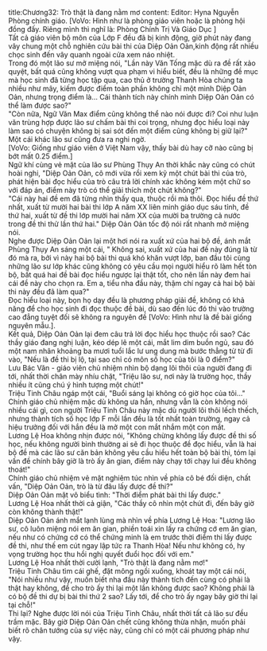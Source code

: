 title:Chương32: Trò thật là đang nằm mơ
content:
Editor: Hyna Nguyễn<br>Phòng chính giáo. [VoVo: Hình như là phòng giáo viên hoặc là phòng hội đồng đấy. Riêng mình thì nghĩ là: Phòng Chính Trị Và Giáo Dục ]<br>Tất cả giáo viên bộ môn của Lớp F đều đã bị kinh động, giờ phút này đang vây chung một chỗ nghiên cứu bài thi của Diệp Oản Oản,kinh động rất nhiều chọc sinh đến vây quanh ngoài cửa xem náo nhiệt.<br>Trong đó một lão sư mở miệng nói, "Lần này Văn Tống mặc dù ra đề rất xảo quyệt, bất quá cũng không vượt qua phạm vi hiểu biết, đều là những đề mục mà học sinh đã từng học tập qua, cao thủ ở trường Thanh Hòa chúng ta nhiều như mây, kiếm được điểm toàn phần không chỉ một mình Diệp Oản Oản, nhưng trọng điểm là... Cái thành tích này chính mình Diệp Oản Oản có thể làm được sao?"<br>"Còn nữa, Ngữ Văn Max điểm cũng không thể nào nói được đi? Coi như luận văn trùng hợp được lão sư chấm bài thi coi trọng, nhưng đọc hiểu loại này làm sao có chuyện không bị sai sót đến một điểm cũng không bị giữ lại?" Một cái khác lão sư cũng đưa ra nghi ngờ.<br>[VoVo: Giống như giáo viên ở Việt Nam vậy, thấy bài dù hay cỡ nào cũng bị bớt mất 0.25 điểm.]<br>Ngữ khí cùng vẻ mặt của lão sư Phùng Thụy An thời khắc này cũng có chút hoài nghi, "Diệp Oản Oản, cô mới vừa rồi xem kỹ một chút bài thi của trò, phát hiện bài đọc hiểu của trò câu trả lời chính xác không kém một chữ so với đáp án, điểm này trò có thể giải thích một chút không?"<br>"Cái này hai đề em đã từng nhìn thấy qua, thuộc rồi mà thôi. Đọc hiểu đề thứ nhất, xuất từ mười hai bài thi lớp A năm XX liên minh giáo dục sáu tỉnh, đề thứ hai, xuất từ đề thi lớp mười hai năm XX của mười ba trường cả nước trong đề thi thử lần thứ hai." Diệp Oản Oản tốc độ nói rất nhanh mở miệng nói.<br>Nghe được Diệp Oản Oản lại một hơi nói ra xuất xứ của hai bộ đề, ánh mắt Phùng Thụy An sáng một cái, " Không sai, xuất xứ của hai đề này đúng là từ đó mà ra, bởi vì này hai bộ bài thi quá khó khăn vượt lớp, ban đầu tôi cùng những lão sư lớp khác cũng không có yêu cầu mọi người hiểu rõ làm hết tòn bộ, bất quá hai đề bài đọc hiểu ngược lại thật tốt, cho nên lần này đem hai cái đề này cho chọn ra. Em a, tiểu nha đầu này, thậm chí ngay cả hai bộ bài thi này đều đã làm qua?"<br>Đọc hiểu loại này, bọn họ dạy đều là phương pháp giải đề, không có khả năng để cho học sinh đi đọc thuộc đề bài, dù sao đến lúc đó thi vào trường cao đẳng tuyệt đối sẽ không ra nguyên đề [VoVo: Hình như là đề bài giống nguyên mẫu.].<br>Kết quả, Diệp Oản Oản lại đem câu trả lời đọc hiểu học thuộc rồi sao? Các thầy giáo đang nghị luận, kéo dép lê một cái, mắt lim dim buồn ngủ, sau đó một nam nhân khoảng ba mươi tuổi lắc lư ung dung mà bước thẳng từ từ đi vào, "Nếu là đề thi bị lộ, tại sao chỉ có môn số học của tôi là 0 điểm?"<br>Lưu Bác Văn - giáo viên chủ nhiệm nhìn bộ dạng lôi thôi của người đang đi tới, nhất thời chân mày nhíu chặt, "Triệu lão sư, nơi này là trường học, thầy nhiều ít cũng chú ý hình tượng một chút!"<br>Triệu Tinh Châu ngáp một cái, "Buổi sáng lại không có giờ học của tôi..."<br>Chính giáo chủ nhiệm mặc dù không ưa hắn, nhưng vẫn là còn không nói nhiều cái gì, con người Triệu Tinh Châu này mặc dù người lôi thôi lếch thếch, nhưng thành tích số học lớp F mỗi lần đều là tốt nhất toàn trường, ngay cả hiệu trưởng đối với hắn đều là mở một con mắt nhắm một con mắt.<br>Lương Lệ Hoa không nhịn được nói, "Không chừng không lấy được đề thi số học, nếu không người bình thường ai sẽ đi học thuộc đề đọc hiểu, vẫn là hai bộ đề mà các lão sư căn bản không yêu cầu hiểu hết toàn bộ bài thi, tóm lại vấn đề chính bây giờ là trò ấy ăn gian, điểm này chạy tới chạy lui đều không thoát!"<br>Chính giáo chủ nhiệm vẻ mặt nghiêm túc nhìn về phía cô bé đối diện, chất vấn, "Diệp Oản Oản, trò là từ đâu lấy được đề thi?"<br>Diệp Oản Oản mặt vô biểu tình: "Thời điểm phát bài thi lấy được."<br>Lương Lệ Hoa nhất thời cả giận, "Các thầy cô nhìn một chút đi, đến bây giờ còn không thành thật!"<br>Diệp Oản Oản ánh mắt lạnh lùng mà nhìn về phía Lương Lệ Hoa: "Lương lão sư, cô luôn miệng nói em ăn gian, phiền toái xin lấy ra chứng cớ em ăn gian, nếu như có chứng cớ có thể chứng minh là em trước thời điểm thi lấy được đề thi, như thế em cút ngay lập tức ra Thanh Hòa! Nếu như không có, hy vọng trường học thu hồi nghị quyết đuổi học đối với em."<br>Lương Lệ Hoa nhất thời cười lạnh, "Trò thật là đang nằm mơ!"<br>Triệu Tinh Châu tìm cái ghế, đặt mông ngồi xuống, khoát tay một cái nói, "Nói nhiều như vậy, muốn biết nha đầu này thành tích đến cùng có phải là thật hay không, để cho trò ấy thi lại một lần không được sao? Không phải là có bộ đề thi dự bị bài thi thứ 2 sao? Lấy tới, để cho trò ấy ngay bây giờ thi lại tại chỗ!"<br>Thi lại? Nghe được lời nói của Triệu Tinh Châu, nhất thời tất cả lão sư đều trầm mặc. Bây giờ Diệp Oản Oản chết cũng không thừa nhận, muốn phải biết rõ chân tướng của sự việc này, cũng chỉ có một cái phương pháp như vậy.